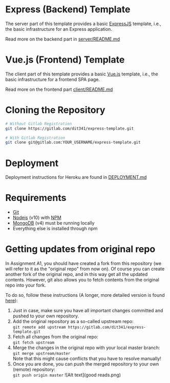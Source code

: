 # Express (Backend) Template

The server part of this template provides a basic [ExpressJS](https://expressjs.com/) template, i.e., the basic infrastructure for an Express application.

Read more on the backend part in [server/README.md](server/README.md)

# Vue.js (Frontend) Template

The client part of this template provides a basic [Vue.js](https://vuejs.org/) template, i.e., the basic infrastructure for a frontend SPA page.

Read more on the frontend part [client/README.md](client/README.md)

# Cloning the Repository

```bash
# Without Gitlab Registration
git clone https://gitlab.com/dit341/express-template.git

# With Gitlab Registration
git clone git@gitlab.com:YOUR_USERNAME/express-template.git
```

# Deployment

Deployment instructions for Heroku are found in [DEPLOYMENT.md](DEPLOYMENT.md)

# Requirements

* [Git](https://git-scm.com/)
* [Nodejs](https://nodejs.org/en/) (v10) with [NPM](https://www.npmjs.com/)
* [MongoDB](https://www.mongodb.com/) (v4) must be running locally
* Everything else is installed through npm

# Getting updates from original repo

In Assignment A1, you should have created a fork from this repository (we will refer to it as the "original repo" from now on).
Of course you can create another fork of the original repo, and in this way get all the updated contents.
However, git also allows you to fetch contents from the original repo into your fork.

To do so, follow these instructions (A longer, more detailed version is found [here](https://digitaldrummerj.me/git-syncing-fork-with-original-repo/)):


1. Just in case, make sure you have all important changes committed and pushed to your own repository.
2. Add the original repository as a so-called upstream repo:  
```git remote add upstream https://gitlab.com/dit341/express-template.git```
3. Fetch all changes from the original repo:  
  ```git fetch upstream```
4. Merge the changes in the original repo with your local master branch:  
```git merge upstream/master```  
Note that this might cause conflicts that you have to resolve manually!
5. Once you are done, you can push the merged repository to your own (remote) repository:  
```git push origin master```
![Alt text](good reads.png)
